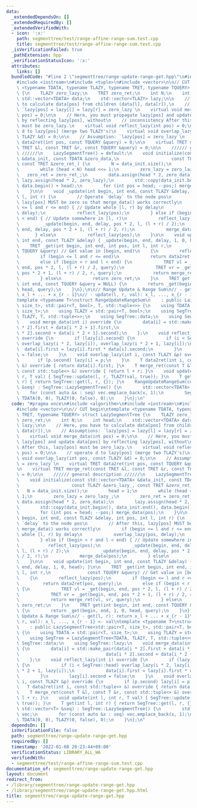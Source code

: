 ```yaml
---
data:
  _extendedDependsOn: []
  _extendedRequiredBy: []
  _extendedVerifiedWith:
  - icon: ':x:'
    path: segmenttree/test/range-affine-range-sum.test.cpp
    title: segmenttree/test/range-affine-range-sum.test.cpp
  _isVerificationFailed: true
  _pathExtension: hpp
  _verificationStatusIcon: ':x:'
  attributes:
    links: []
  bundledCode: "#line 2 \"segmenttree/range-update-range-get.hpp\"\n#include <algorithm>\n\
    #include <iostream>\n#include <tuple>\n#include <vector>\n\n// CUT begin\ntemplate\
    \ <typename TDATA, typename TLAZY, typename TRET, typename TQUERY> struct LazySegmentTree\
    \ {\n    TLAZY zero_lazy;\n    TRET zero_ret;\n    int N;\n    int head;\n   \
    \ std::vector<TDATA> data;\n    std::vector<TLAZY> lazy;\n\n    // Here, you have\
    \ to calculate data[pos] from children (data[l], data[r]),\n    // Assumptions:\
    \ `lazy[pos] = lazy[l] = lazy[r] = zero_lazy`\n    virtual void merge_data(int\
    \ pos) = 0;\n\n    // Here, you must propagate lazy[pos] and update data[pos]\
    \ by reflecting lazy[pos], without\n    // inconsistency After this, lazy[pos]\
    \ must be zero_lazy.\n    virtual void reflect_lazy(int pos) = 0;\n\n    // operate\
    \ d to lazy[pos] (merge two TLAZY's)\n    virtual void overlap_lazy(int pos, const\
    \ TLAZY &d) = 0;\n\n    // Assumption: `lazy[pos] = zero_lazy`\n    virtual TRET\
    \ data2ret(int pos, const TQUERY &query) = 0;\n\n    virtual TRET merge_ret(const\
    \ TRET &l, const TRET &r, const TQUERY &query) = 0;\n\n    ////// general description\
    \ //////\n    LazySegmentTree() = default;\n    void initialize(const std::vector<TDATA>\
    \ &data_init, const TDATA &zero_data,\n                    const TLAZY &zero_lazy_,\
    \ const TRET &zero_ret_) {\n        N = data_init.size();\n        head = 1;\n\
    \        while (head < N) head <<= 1;\n        zero_lazy = zero_lazy_;\n     \
    \   zero_ret = zero_ret_;\n        data.assign(head * 2, zero_data);\n       \
    \ lazy.assign(head * 2, zero_lazy);\n        std::copy(data_init.begin(), data_init.end(),\
    \ data.begin() + head);\n        for (int pos = head; --pos;) merge_data(pos);\n\
    \    }\n\n    void _update(int begin, int end, const TLAZY &delay, int pos, int\
    \ l, int r) {\n        // Operate `delay` to the node pos\n        // After this,\
    \ lazy[pos] MUST be zero so that merge_data() works correctly\n        if (begin\
    \ <= l and r <= end) { // Update whole [l, r) by delay\n            overlap_lazy(pos,\
    \ delay);\n            reflect_lazy(pos);\n        } else if (begin < r and l\
    \ < end) { // Update somewhere in [l, r)\n            reflect_lazy(pos);\n   \
    \         _update(begin, end, delay, pos * 2, l, (l + r) / 2);\n            _update(begin,\
    \ end, delay, pos * 2 + 1, (l + r) / 2, r);\n            merge_data(pos);\n  \
    \      } else\n            reflect_lazy(pos);\n    }\n\n    void update(int begin,\
    \ int end, const TLAZY &delay) { _update(begin, end, delay, 1, 0, head); }\n\n\
    \    TRET _get(int begin, int end, int pos, int l, int r,\n              const\
    \ TQUERY &query) // Get value in [begin, end)\n    {\n        reflect_lazy(pos);\n\
    \        if (begin <= l and r <= end)\n            return data2ret(pos, query);\n\
    \        else if (begin < r and l < end) {\n            TRET vl = _get(begin,\
    \ end, pos * 2, l, (l + r) / 2, query);\n            TRET vr = _get(begin, end,\
    \ pos * 2 + 1, (l + r) / 2, r, query);\n            return merge_ret(vl, vr, query);\n\
    \        } else\n            return zero_ret;\n    }\n    TRET get(int begin,\
    \ int end, const TQUERY &query = NULL) {\n        return _get(begin, end, 1, 0,\
    \ head, query);\n    }\n};\n\n// Range Update & Range Sum\n// - get(l, r): return\
    \ x_l + ... + x_{r - 1}\n// - update(l, r, val): x_l, ..., x_{r - 1} <- val\n\
    template <typename T>\nstruct RangeUpdateRangeSum\n    : public LazySegmentTree<std::pair<T,\
    \ size_t>, std::pair<T, bool>, T, std::tuple<>> {\n    using TDATA = std::pair<T,\
    \ size_t>;\n    using TLAZY = std::pair<T, bool>;\n    using SegTree = LazySegmentTree<TDATA,\
    \ TLAZY, T, std::tuple<>>;\n    using SegTree::data;\n    using SegTree::lazy;\n\
    \    void merge_data(int i) override {\n        data[i] = std::make_pair(data[i\
    \ * 2].first + data[i * 2 + 1].first,\n                                 data[i\
    \ * 2].second + data[i * 2 + 1].second);\n    };\n    void reflect_lazy(int i)\
    \ override {\n        if (lazy[i].second) {\n            if (i < SegTree::head)\
    \ overlap_lazy(i * 2, lazy[i]), overlap_lazy(i * 2 + 1, lazy[i]);\n          \
    \  data[i].first = lazy[i].first * data[i].second;\n        }\n        lazy[i].second\
    \ = false;\n    }\n    void overlap_lazy(int i, const TLAZY &p) override {\n \
    \       if (p.second) lazy[i] = p;\n    }\n    T data2ret(int i, const std::tuple<>\
    \ &) override { return data[i].first; }\n    T merge_ret(const T &l, const T &r,\
    \ const std::tuple<> &) override { return l + r; }\n    void update(int l, int\
    \ r, T val) { SegTree::update(l, r, TLAZY(val, true)); }\n    T get(int l, int\
    \ r) { return SegTree::get(l, r, {}); }\n    RangeUpdateRangeSum(const std::vector<T>\
    \ &seq) : SegTree::LazySegmentTree() {\n        std::vector<TDATA> vec;\n    \
    \    for (const auto &x : seq) vec.emplace_back(x, 1);\n        SegTree::initialize(vec,\
    \ TDATA(0, 0), TLAZY(0, false), 0);\n    }\n};\n"
  code: "#pragma once\n#include <algorithm>\n#include <iostream>\n#include <tuple>\n\
    #include <vector>\n\n// CUT begin\ntemplate <typename TDATA, typename TLAZY, typename\
    \ TRET, typename TQUERY> struct LazySegmentTree {\n    TLAZY zero_lazy;\n    TRET\
    \ zero_ret;\n    int N;\n    int head;\n    std::vector<TDATA> data;\n    std::vector<TLAZY>\
    \ lazy;\n\n    // Here, you have to calculate data[pos] from children (data[l],\
    \ data[r]),\n    // Assumptions: `lazy[pos] = lazy[l] = lazy[r] = zero_lazy`\n\
    \    virtual void merge_data(int pos) = 0;\n\n    // Here, you must propagate\
    \ lazy[pos] and update data[pos] by reflecting lazy[pos], without\n    // inconsistency\
    \ After this, lazy[pos] must be zero_lazy.\n    virtual void reflect_lazy(int\
    \ pos) = 0;\n\n    // operate d to lazy[pos] (merge two TLAZY's)\n    virtual\
    \ void overlap_lazy(int pos, const TLAZY &d) = 0;\n\n    // Assumption: `lazy[pos]\
    \ = zero_lazy`\n    virtual TRET data2ret(int pos, const TQUERY &query) = 0;\n\
    \n    virtual TRET merge_ret(const TRET &l, const TRET &r, const TQUERY &query)\
    \ = 0;\n\n    ////// general description //////\n    LazySegmentTree() = default;\n\
    \    void initialize(const std::vector<TDATA> &data_init, const TDATA &zero_data,\n\
    \                    const TLAZY &zero_lazy_, const TRET &zero_ret_) {\n     \
    \   N = data_init.size();\n        head = 1;\n        while (head < N) head <<=\
    \ 1;\n        zero_lazy = zero_lazy_;\n        zero_ret = zero_ret_;\n       \
    \ data.assign(head * 2, zero_data);\n        lazy.assign(head * 2, zero_lazy);\n\
    \        std::copy(data_init.begin(), data_init.end(), data.begin() + head);\n\
    \        for (int pos = head; --pos;) merge_data(pos);\n    }\n\n    void _update(int\
    \ begin, int end, const TLAZY &delay, int pos, int l, int r) {\n        // Operate\
    \ `delay` to the node pos\n        // After this, lazy[pos] MUST be zero so that\
    \ merge_data() works correctly\n        if (begin <= l and r <= end) { // Update\
    \ whole [l, r) by delay\n            overlap_lazy(pos, delay);\n            reflect_lazy(pos);\n\
    \        } else if (begin < r and l < end) { // Update somewhere in [l, r)\n \
    \           reflect_lazy(pos);\n            _update(begin, end, delay, pos * 2,\
    \ l, (l + r) / 2);\n            _update(begin, end, delay, pos * 2 + 1, (l + r)\
    \ / 2, r);\n            merge_data(pos);\n        } else\n            reflect_lazy(pos);\n\
    \    }\n\n    void update(int begin, int end, const TLAZY &delay) { _update(begin,\
    \ end, delay, 1, 0, head); }\n\n    TRET _get(int begin, int end, int pos, int\
    \ l, int r,\n              const TQUERY &query) // Get value in [begin, end)\n\
    \    {\n        reflect_lazy(pos);\n        if (begin <= l and r <= end)\n   \
    \         return data2ret(pos, query);\n        else if (begin < r and l < end)\
    \ {\n            TRET vl = _get(begin, end, pos * 2, l, (l + r) / 2, query);\n\
    \            TRET vr = _get(begin, end, pos * 2 + 1, (l + r) / 2, r, query);\n\
    \            return merge_ret(vl, vr, query);\n        } else\n            return\
    \ zero_ret;\n    }\n    TRET get(int begin, int end, const TQUERY &query = NULL)\
    \ {\n        return _get(begin, end, 1, 0, head, query);\n    }\n};\n\n// Range\
    \ Update & Range Sum\n// - get(l, r): return x_l + ... + x_{r - 1}\n// - update(l,\
    \ r, val): x_l, ..., x_{r - 1} <- val\ntemplate <typename T>\nstruct RangeUpdateRangeSum\n\
    \    : public LazySegmentTree<std::pair<T, size_t>, std::pair<T, bool>, T, std::tuple<>>\
    \ {\n    using TDATA = std::pair<T, size_t>;\n    using TLAZY = std::pair<T, bool>;\n\
    \    using SegTree = LazySegmentTree<TDATA, TLAZY, T, std::tuple<>>;\n    using\
    \ SegTree::data;\n    using SegTree::lazy;\n    void merge_data(int i) override\
    \ {\n        data[i] = std::make_pair(data[i * 2].first + data[i * 2 + 1].first,\n\
    \                                 data[i * 2].second + data[i * 2 + 1].second);\n\
    \    };\n    void reflect_lazy(int i) override {\n        if (lazy[i].second)\
    \ {\n            if (i < SegTree::head) overlap_lazy(i * 2, lazy[i]), overlap_lazy(i\
    \ * 2 + 1, lazy[i]);\n            data[i].first = lazy[i].first * data[i].second;\n\
    \        }\n        lazy[i].second = false;\n    }\n    void overlap_lazy(int\
    \ i, const TLAZY &p) override {\n        if (p.second) lazy[i] = p;\n    }\n \
    \   T data2ret(int i, const std::tuple<> &) override { return data[i].first; }\n\
    \    T merge_ret(const T &l, const T &r, const std::tuple<> &) override { return\
    \ l + r; }\n    void update(int l, int r, T val) { SegTree::update(l, r, TLAZY(val,\
    \ true)); }\n    T get(int l, int r) { return SegTree::get(l, r, {}); }\n    RangeUpdateRangeSum(const\
    \ std::vector<T> &seq) : SegTree::LazySegmentTree() {\n        std::vector<TDATA>\
    \ vec;\n        for (const auto &x : seq) vec.emplace_back(x, 1);\n        SegTree::initialize(vec,\
    \ TDATA(0, 0), TLAZY(0, false), 0);\n    }\n};\n"
  dependsOn: []
  isVerificationFile: false
  path: segmenttree/range-update-range-get.hpp
  requiredBy: []
  timestamp: '2022-01-08 20:23:44+09:00'
  verificationStatus: LIBRARY_ALL_WA
  verifiedWith:
  - segmenttree/test/range-affine-range-sum.test.cpp
documentation_of: segmenttree/range-update-range-get.hpp
layout: document
redirect_from:
- /library/segmenttree/range-update-range-get.hpp
- /library/segmenttree/range-update-range-get.hpp.html
title: segmenttree/range-update-range-get.hpp
---
```


